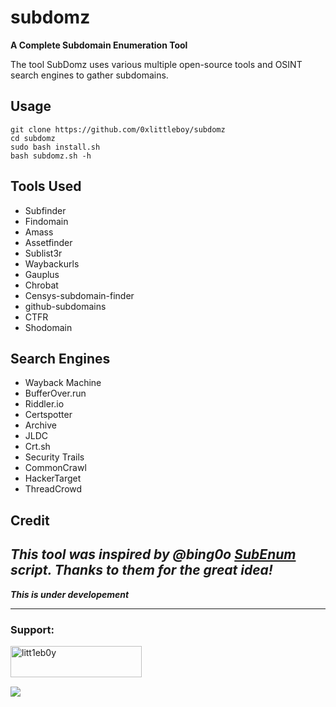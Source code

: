 # subdomz
**A Complete Subdomain Enumeration Tool** 

The tool SubDomz uses various multiple open-source tools and OSINT search engines to gather subdomains.

## Usage
```
git clone https://github.com/0xlittleboy/subdomz
cd subdomz
sudo bash install.sh
bash subdomz.sh -h
```

## Tools Used
+ Subfinder
+ Findomain
+ Amass
+ Assetfinder
+ Sublist3r
+ Waybackurls
+ Gauplus
+ Chrobat
+ Censys-subdomain-finder
+ github-subdomains
+ CTFR
+ Shodomain

## Search Engines
+ Wayback Machine
+ BufferOver.run
+ Riddler.io
+ Certspotter
+ Archive
+ JLDC
+ Crt.sh
+ Security Trails
+ CommonCrawl
+ HackerTarget
+ ThreadCrowd

## Credit
***This tool was inspired by @bing0o [SubEnum](https://github.com/bing0o/bash_scripting/blob/master/domains.sh) script. Thanks to them for the great idea!***
--------------
***This is under developement***

-------------
<h3 align="left">Support:</h3>
<p><a href="https://www.buymeacoffee.com/litt1eb0y"> <img align="left" src="https://cdn.buymeacoffee.com/buttons/v2/default-yellow.png" height="50" width="210" alt="litt1eb0y" /></a></p><br> <br>
<br><p><a href="https://www.paypal.com/paypalme/litt1eb0y"> <img align="left" src="https://www.paypalobjects.com/en_US/i/btn/btn_donateCC_LG.gif" /></a></p><br>

